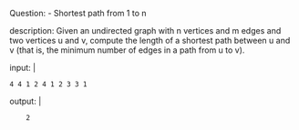 Question: - Shortest path from 1 to n 

description: 
  Given an undirected graph with n vertices and m edges and two vertices u and v, compute the length of a shortest path between u and v (that is, the minimum number of edges in a path from u to v).

input: |

    4 4 1 2 4 1 2 3 3 1

output: |
    
        2